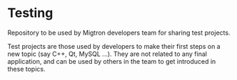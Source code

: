 # Testing
Repository to be used by Migtron developers team for sharing test projects. 

Test projects are those used by developers to make their first steps on a new topic (say C++, Qt, MySQL ...). 
They are not related to any final application, and can be used by others in the team to get introduced in these topics. 
